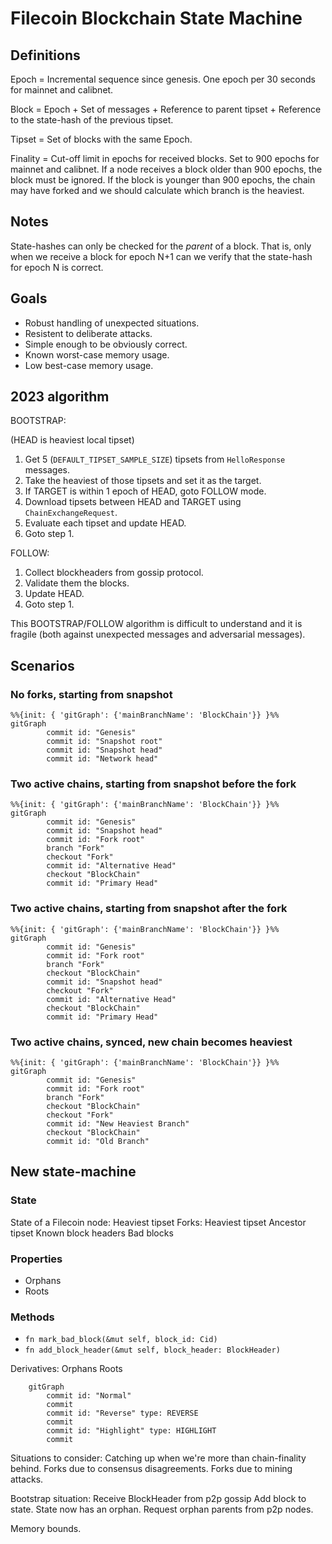 # Filecoin Blockchain State Machine

## Definitions

Epoch = Incremental sequence since genesis. One epoch per 30 seconds for mainnet
and calibnet.

Block = Epoch + Set of messages + Reference to parent tipset + Reference to the
state-hash of the previous tipset.

Tipset = Set of blocks with the same Epoch.

Finality = Cut-off limit in epochs for received blocks. Set to 900 epochs for
mainnet and calibnet. If a node receives a block older than 900 epochs, the
block must be ignored. If the block is younger than 900 epochs, the chain may
have forked and we should calculate which branch is the heaviest.

## Notes

State-hashes can only be checked for the _parent_ of a block. That is, only when
we receive a block for epoch N+1 can we verify that the state-hash for epoch N
is correct.

## Goals

 - Robust handling of unexpected situations.
 - Resistent to deliberate attacks.
 - Simple enough to be obviously correct.
 - Known worst-case memory usage.
 - Low best-case memory usage.

## 2023 algorithm

BOOTSTRAP:

(HEAD is heaviest local tipset)

 1. Get 5 (`DEFAULT_TIPSET_SAMPLE_SIZE`) tipsets from `HelloResponse` messages.
 2. Take the heaviest of those tipsets and set it as the target.
 3. If TARGET is within 1 epoch of HEAD, goto FOLLOW mode.
 3. Download tipsets between HEAD and TARGET using `ChainExchangeRequest`.
 4. Evaluate each tipset and update HEAD.
 5. Goto step 1.

FOLLOW:
 1. Collect blockheaders from gossip protocol.
 2. Validate them the blocks.
 3. Update HEAD.
 4. Goto step 1.

This BOOTSTRAP/FOLLOW algorithm is difficult to understand and it is fragile
(both against unexpected messages and adversarial messages).

## Scenarios

### No forks, starting from snapshot

```mermaid
%%{init: { 'gitGraph': {'mainBranchName': 'BlockChain'}} }%%
gitGraph
        commit id: "Genesis"
        commit id: "Snapshot root"
        commit id: "Snapshot head"
        commit id: "Network head"

```

### Two active chains, starting from snapshot before the fork

```mermaid
%%{init: { 'gitGraph': {'mainBranchName': 'BlockChain'}} }%%
gitGraph
        commit id: "Genesis"
        commit id: "Snapshot head"
        commit id: "Fork root"
        branch "Fork"
        checkout "Fork"
        commit id: "Alternative Head"
        checkout "BlockChain"
        commit id: "Primary Head"

```

### Two active chains, starting from snapshot after the fork

```
%%{init: { 'gitGraph': {'mainBranchName': 'BlockChain'}} }%%
gitGraph
        commit id: "Genesis"
        commit id: "Fork root"
        branch "Fork"
        checkout "BlockChain"
        commit id: "Snapshot head"
        checkout "Fork"
        commit id: "Alternative Head"
        checkout "BlockChain"
        commit id: "Primary Head"
```

### Two active chains, synced, new chain becomes heaviest

```
%%{init: { 'gitGraph': {'mainBranchName': 'BlockChain'}} }%%
gitGraph
        commit id: "Genesis"
        commit id: "Fork root"
        branch "Fork"
        checkout "BlockChain"
        checkout "Fork"
        commit id: "New Heaviest Branch"
        checkout "BlockChain"
        commit id: "Old Branch"
```

## New state-machine

### State

State of a Filecoin node:
    Heaviest tipset
    Forks:
        Heaviest tipset
        Ancestor tipset
    Known block headers
    Bad blocks

### Properties

 * Orphans
 * Roots

### Methods

 * `fn mark_bad_block(&mut self, block_id: Cid)`
 * `fn add_block_header(&mut self, block_header: BlockHeader)`

Derivatives:
    Orphans
    Roots

```mermaid
    gitGraph
        commit id: "Normal"
        commit
        commit id: "Reverse" type: REVERSE
        commit
        commit id: "Highlight" type: HIGHLIGHT
        commit
```

Situations to consider:
    Catching up when we're more than chain-finality behind.
    Forks due to consensus disagreements.
    Forks due to mining attacks.

Bootstrap situation:
    Receive BlockHeader from p2p gossip
    Add block to state.
    State now has an orphan.
    Request orphan parents from p2p nodes.

Memory bounds.
